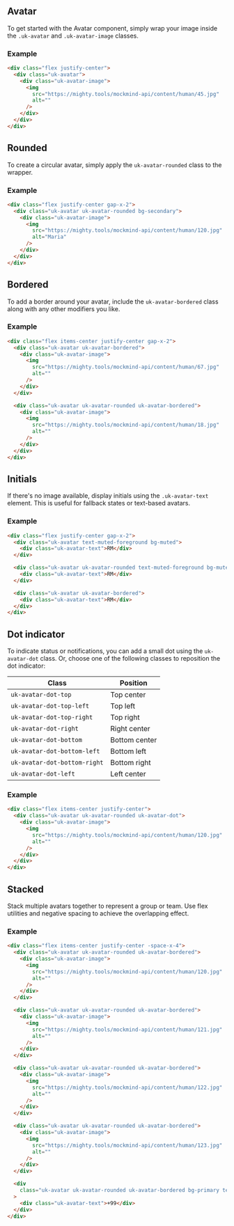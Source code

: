 ## Avatar

To get started with the Avatar component, simply wrap your image inside the `.uk-avatar` and `.uk-avatar-image` classes.

### Example

```html
<div class="flex justify-center">
  <div class="uk-avatar">
    <div class="uk-avatar-image">
      <img
        src="https://mighty.tools/mockmind-api/content/human/45.jpg"
        alt=""
      />
    </div>
  </div>
</div>
```

## Rounded

To create a circular avatar, simply apply the `uk-avatar-rounded` class to the wrapper.

### Example

```html
<div class="flex justify-center gap-x-2">
  <div class="uk-avatar uk-avatar-rounded bg-secondary">
    <div class="uk-avatar-image">
      <img
        src="https://mighty.tools/mockmind-api/content/human/120.jpg"
        alt="Maria"
      />
    </div>
  </div>
</div>
```

## Bordered

To add a border around your avatar, include the `uk-avatar-bordered` class along with any other modifiers you like.

### Example

```html
<div class="flex items-center justify-center gap-x-2">
  <div class="uk-avatar uk-avatar-bordered">
    <div class="uk-avatar-image">
      <img
        src="https://mighty.tools/mockmind-api/content/human/67.jpg"
        alt=""
      />
    </div>
  </div>

  <div class="uk-avatar uk-avatar-rounded uk-avatar-bordered">
    <div class="uk-avatar-image">
      <img
        src="https://mighty.tools/mockmind-api/content/human/18.jpg"
        alt=""
      />
    </div>
  </div>
</div>
```

## Initials

If there's no image available, display initials using the `.uk-avatar-text` element. This is useful for fallback states or text-based avatars.

### Example

```html
<div class="flex justify-center gap-x-2">
  <div class="uk-avatar text-muted-foreground bg-muted">
    <div class="uk-avatar-text">RM</div>
  </div>

  <div class="uk-avatar uk-avatar-rounded text-muted-foreground bg-muted">
    <div class="uk-avatar-text">RM</div>
  </div>

  <div class="uk-avatar uk-avatar-bordered">
    <div class="uk-avatar-text">RM</div>
  </div>
</div>
```

## Dot indicator

To indicate status or notifications, you can add a small dot using the `uk-avatar-dot` class. Or, choose one of the following classes to reposition the dot indicator:

| Class                        | Position      |
| ---------------------------- | ------------- |
| `uk-avatar-dot-top`          | Top center    |
| `uk-avatar-dot-top-left`     | Top left      |
| `uk-avatar-dot-top-right`    | Top right     |
| `uk-avatar-dot-right`        | Right center  |
| `uk-avatar-dot-bottom`       | Bottom center |
| `uk-avatar-dot-bottom-left`  | Bottom left   |
| `uk-avatar-dot-bottom-right` | Bottom right  |
| `uk-avatar-dot-left`         | Left center   |

### Example

```html
<div class="flex items-center justify-center">
  <div class="uk-avatar uk-avatar-rounded uk-avatar-dot">
    <div class="uk-avatar-image">
      <img
        src="https://mighty.tools/mockmind-api/content/human/120.jpg"
        alt=""
      />
    </div>
  </div>
</div>
```

## Stacked

Stack multiple avatars together to represent a group or team. Use flex utilities and negative spacing to achieve the overlapping effect.

### Example

```html
<div class="flex items-center justify-center -space-x-4">
  <div class="uk-avatar uk-avatar-rounded uk-avatar-bordered">
    <div class="uk-avatar-image">
      <img
        src="https://mighty.tools/mockmind-api/content/human/120.jpg"
        alt=""
      />
    </div>
  </div>

  <div class="uk-avatar uk-avatar-rounded uk-avatar-bordered">
    <div class="uk-avatar-image">
      <img
        src="https://mighty.tools/mockmind-api/content/human/121.jpg"
        alt=""
      />
    </div>
  </div>

  <div class="uk-avatar uk-avatar-rounded uk-avatar-bordered">
    <div class="uk-avatar-image">
      <img
        src="https://mighty.tools/mockmind-api/content/human/122.jpg"
        alt=""
      />
    </div>
  </div>

  <div class="uk-avatar uk-avatar-rounded uk-avatar-bordered">
    <div class="uk-avatar-image">
      <img
        src="https://mighty.tools/mockmind-api/content/human/123.jpg"
        alt=""
      />
    </div>
  </div>

  <div
    class="uk-avatar uk-avatar-rounded uk-avatar-bordered bg-primary text-primary-foreground"
  >
    <div class="uk-avatar-text">+99</div>
  </div>
</div>
```
